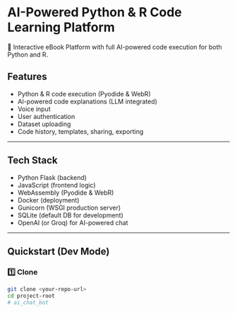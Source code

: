 # AI-Powered Python & R Code Learning Platform

🚀 Interactive eBook Platform with full AI-powered code execution for both Python and R.

## Features
- Python & R code execution (Pyodide & WebR)
- AI-powered code explanations (LLM integrated)
- Voice input
- User authentication
- Dataset uploading
- Code history, templates, sharing, exporting

---

## Tech Stack

- Python Flask (backend)
- JavaScript (frontend logic)
- WebAssembly (Pyodide & WebR)
- Docker (deployment)
- Gunicorn (WSGI production server)
- SQLite (default DB for development)
- OpenAI (or Groq) for AI-powered chat

---

## Quickstart (Dev Mode)

### 1️⃣ Clone

```bash
git clone <your-repo-url>
cd project-root
# ai_chat_bot
